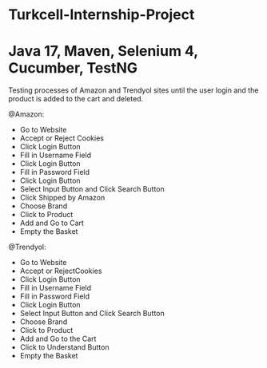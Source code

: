 # Turkcell-Internship-Project
# Java 17, Maven, Selenium 4, Cucumber, TestNG
Testing processes of Amazon and Trendyol sites until the user login and the product is added to the cart and deleted.

@Amazon:
- Go to Website
- Accept or Reject Cookies
- Click Login Button
- Fill in Username Field
- Click Login Button
- Fill in Password Field
- Click Login Button
- Select Input Button and Click Search Button
- Click Shipped by Amazon
- Choose Brand
- Click to Product
- Add and Go to Cart
- Empty the Basket

@Trendyol:
- Go to Website
- Accept or RejectCookies
- Click Login Button
- Fill in Username Field
- Fill in Password Field
- Click Login Button
- Select Input Button and Click Search Button
- Choose Brand
- Click to Product
- Add and Go to the Cart
- Click to Understand Button
- Empty the Basket
